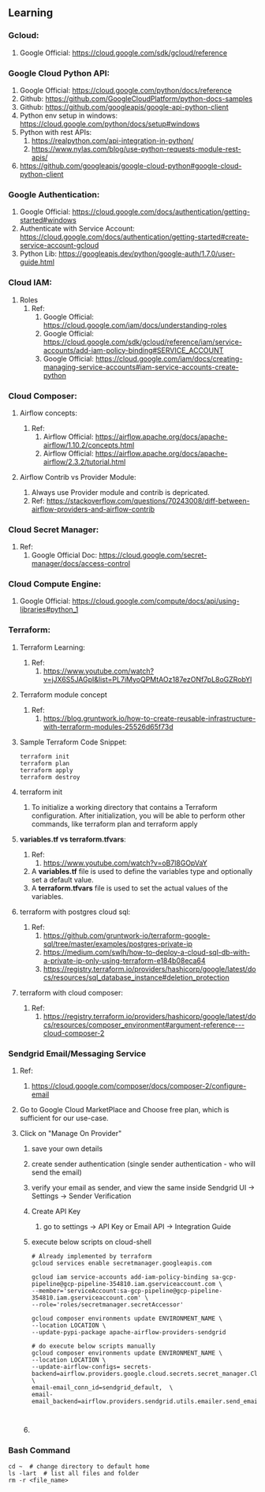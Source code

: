 ## Learning

### Gcloud:
1. Google Official: https://cloud.google.com/sdk/gcloud/reference 


### Google Cloud Python API:
1. Google Official: https://cloud.google.com/python/docs/reference
2. Github: https://github.com/GoogleCloudPlatform/python-docs-samples
3. Github: https://github.com/googleapis/google-api-python-client
4. Python env setup in windows: https://cloud.google.com/python/docs/setup#windows
4. Python with rest APIs:
    1. https://realpython.com/api-integration-in-python/
    2. https://www.nylas.com/blog/use-python-requests-module-rest-apis/
5. https://github.com/googleapis/google-cloud-python#google-cloud-python-client


### Google Authentication:
1. Google Official: https://cloud.google.com/docs/authentication/getting-started#windows
2. Authenticate with Service Account: https://cloud.google.com/docs/authentication/getting-started#create-service-account-gcloud
3. Python Lib: https://googleapis.dev/python/google-auth/1.7.0/user-guide.html


### Cloud IAM:
1. Roles
   1. Ref:
      1. Google Official: https://cloud.google.com/iam/docs/understanding-roles
      2. Google Official: https://cloud.google.com/sdk/gcloud/reference/iam/service-accounts/add-iam-policy-binding#SERVICE_ACCOUNT
      3. Google Official: https://cloud.google.com/iam/docs/creating-managing-service-accounts#iam-service-accounts-create-python
    

### Cloud Composer:
1. Airflow concepts:
    1. Ref:
        1. Airflow Official: https://airflow.apache.org/docs/apache-airflow/1.10.2/concepts.html
        2. Airflow Official: https://airflow.apache.org/docs/apache-airflow/2.3.2/tutorial.html

2. Airflow Contrib vs Provider Module:
    1. Always use Provider module and contrib is depricated.
    2. Ref: https://stackoverflow.com/questions/70243008/diff-between-airflow-providers-and-airflow-contrib
   

### Cloud Secret Manager:
1. Ref:
   1. Google Official Doc: https://cloud.google.com/secret-manager/docs/access-control

### Cloud Compute Engine:
1. Google Official: https://cloud.google.com/compute/docs/api/using-libraries#python_1


### Terraform:
1. Terraform Learning:
   1. Ref:
       1. https://www.youtube.com/watch?v=jJX6S5JAGpI&list=PL7iMyoQPMtAOz187ezONf7pL8oGZRobYl
1. Terraform module concept
    1. Ref: 
       1. https://blog.gruntwork.io/how-to-create-reusable-infrastructure-with-terraform-modules-25526d65f73d
   
2. Sample Terraform Code Snippet:
   ```shell
   terraform init
   terraform plan
   terraform apply
   terraform destroy
   ```
   
3. terraform init
   1. To initialize a working directory that contains a Terraform configuration. After initialization, you will be able to perform other commands, like terraform plan and terraform apply

4. **variables.tf vs terraform.tfvars**:
   1. Ref:
      1. https://www.youtube.com/watch?v=oB7l8GOpVaY
   1. A **variables.tf** file is used to define the variables type and optionally set a default value.
   2. A **terraform.tfvars** file is used to set the actual values of the variables.
   
5. terraform with postgres cloud sql:
   1. Ref: 
      1. https://github.com/gruntwork-io/terraform-google-sql/tree/master/examples/postgres-private-ip
      2. https://medium.com/swlh/how-to-deploy-a-cloud-sql-db-with-a-private-ip-only-using-terraform-e184b08eca64
      3. https://registry.terraform.io/providers/hashicorp/google/latest/docs/resources/sql_database_instance#deletion_protection
   
6. terraform with cloud composer:
   1. Ref:
      1. https://registry.terraform.io/providers/hashicorp/google/latest/docs/resources/composer_environment#argument-reference---cloud-composer-2
   

### Sendgrid Email/Messaging Service
   1. Ref:
      1. https://cloud.google.com/composer/docs/composer-2/configure-email
      
   2. Go to Google Cloud MarketPlace and Choose free plan, which is sufficient for our use-case.
   3. Click on "Manage On Provider"
      1. save your own details
      2. create sender authentication (single sender authentication - who will send the email)
      3. verify your email as sender, and view the same inside Sendgrid UI -> Settings -> Sender Verification
      4. Create API Key
         1. go to settings -> API Key or Email API -> Integration Guide
      5. execute below scripts on cloud-shell
         ```shell
         # Already implemented by terraform
         gcloud services enable secretmanager.googleapis.com
         
         gcloud iam service-accounts add-iam-policy-binding sa-gcp-pipeline@gcp-pipeline-354810.iam.gserviceaccount.com \
         --member='serviceAccount:sa-gcp-pipeline@gcp-pipeline-354810.iam.gserviceaccount.com' \
         --role='roles/secretmanager.secretAccessor'
         
         gcloud composer environments update ENVIRONMENT_NAME \
         --location LOCATION \
         --update-pypi-package apache-airflow-providers-sendgrid
         ```
         
         ```shell
         # do execute below scripts manually
         gcloud composer environments update ENVIRONMENT_NAME \
         --location LOCATION \
         --update-airflow-configs= secrets-backend=airflow.providers.google.cloud.secrets.secret_manager.CloudSecretManagerBackend,  \
         email-email_conn_id=sendgrid_default,  \
         email-email_backend=airflow.providers.sendgrid.utils.emailer.send_email
              
             
         ```
      6. 
 


### Bash Command
```shell
cd ~  # change directory to default home 
ls -lart  # list all files and folder
rm -r <file_name>
```






